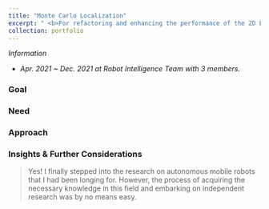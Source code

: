 ```yaml
---
title: "Monte Carlo Localization"
excerpt: " <b>For refactoring and enhancing the performance of the 2D LiDAR-based localizer.</b>"
collection: portfolio
---
```

<!-- <br/><img src='/images/500x300.png'> -->

_Information_
* _Apr. 2021 ~ Dec. 2021 at Robot Intelligence Team with 3 members._ 

### Goal

### Need

### Approach

### Insights & Further Considerations

> Yes! I finally stepped into the research on autonomous mobile robots that I had been longing for. However, the process of acquiring the necessary knowledge in this field and embarking on independent research was by no means easy.
